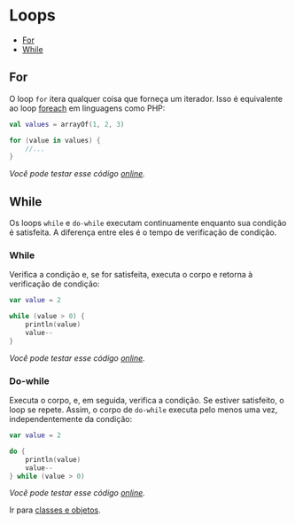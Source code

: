 # Loops

* [For](#for)
* [While](#while)

<div id='for'></div> 

## For

O loop `for` itera qualquer coisa que forneça um iterador. Isso é equivalente ao
loop [foreach](https://github.com/DanielHe4rt/php4noobs/blob/master/3-Basico/14-Estruturas-de-controle-loops.md#repeti%C3%A7%C3%A3o-foreach)
em linguagens como PHP:

```kotlin
val values = arrayOf(1, 2, 3)

for (value in values) {
    //...
}
```

_Você pode testar esse código [online](https://pl.kotl.in/hEp_xK2X8)._

<div id='while'></div> 

## While

Os loops `while` e `do-while` executam continuamente enquanto sua condição é satisfeita. A diferença entre
eles é o tempo de verificação de condição.

### While

Verifica a condição e, se for satisfeita, executa o corpo e retorna à verificação de condição:

```kotlin
var value = 2

while (value > 0) {
    println(value)
    value--
}
```

_Você pode testar esse código [online](https://pl.kotl.in/8F5YNLU0W)._

### Do-while

Executa o corpo, e, em seguida, verifica a condição. Se estiver satisfeito, o loop se repete. Assim, o corpo
de `do-while` executa pelo menos uma vez, independentemente da condição:

```kotlin
var value = 2

do {
    println(value)
    value--
} while (value > 0)
```

_Você pode testar esse código [online](https://pl.kotl.in/jmbkQSwMF)._

Ir para [classes e objetos](CLASS.md).
